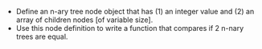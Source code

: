 - Define an n-ary tree node object that has (1) an integer value and (2) an array of children nodes [of variable size].
- Use this node definition to write a function that compares if 2 n-nary trees are equal.